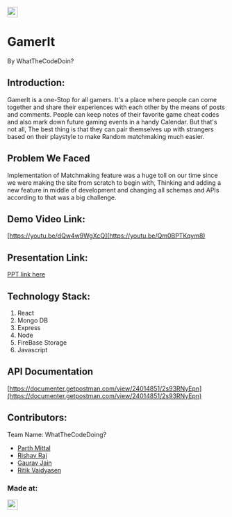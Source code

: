 <a href="https://hack36.com"> <img src="https://i.postimg.cc/RFFWF4vg/built-at-hack.jpg" height=24px> </a>

# GamerIt
By WhatTheCodeDoin?

## Introduction:
  GamerIt is a one-Stop for all gamers. It's a place where people can come together and share their experiences with each other by the means of posts and comments. People can keep notes of their favorite game cheat codes and also mark down future gaming events in a handy Calendar. But that's not all, The best thing is that they can pair themselves up with strangers based on their playstyle to make Random matchmaking much easier.
  
## Problem We Faced
  Implementation of Matchmaking feature was a huge toll on our time since we were making the site from scratch to begin with, Thinking and adding a new feature in middle of development and changing all schemas and APIs according to that was a big challenge.
  
## Demo Video Link:
  [https://youtu.be/dQw4w9WgXcQ](https://youtu.be/Qm0BPTKqym8)
  
## Presentation Link:
  <a href="https://cutt.ly/Hack36_23_ppt"> PPT link here </a>
  

## Technology Stack:
  1) React
  2) Mongo DB
  3) Express
  4) Node
  5) FireBase Storage
  6) Javascript

## API Documentation
[https://documenter.getpostman.com/view/24014851/2s93RNyEpn](https://documenter.getpostman.com/view/24014851/2s93RNyEpn)

## Contributors:

Team Name: WhatTheCodeDoing?

* [Parth Mittal](https://github.com/Parthtrap)
* [Rishav Raj](https://github.com/Kitashi14)
* [Gaurav Jain](https://github.com/Gauarv-Jain)
* [Ritik Vaidyasen](https://github.com/vaidyasen)


### Made at:
<a href="https://hack36.com"> <img src="https://i.postimg.cc/RFFWF4vg/built-at-hack.jpg" height=24px> </a>
